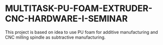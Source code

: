# MULTITASK-PU-FOAM-EXTRUDER-CNC-HARDWARE-I-SEMINAR
This project is based on idea to use PU foam for additive manufacturing and CNC milling spindle as subtractive manufacturing.
